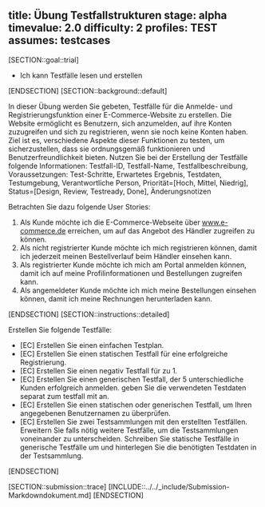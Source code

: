 title: Übung Testfallstrukturen
stage: alpha
timevalue: 2.0
difficulty: 2
profiles: TEST
assumes: testcases
---
[SECTION::goal::trial]

- Ich kann Testfälle lesen und erstellen

[ENDSECTION]
[SECTION::background::default]

In dieser Übung werden Sie gebeten, Testfälle für die Anmelde- und Registrierungsfunktion einer E-Commerce-Website zu erstellen. Die Website ermöglicht es Benutzern, sich anzumelden, auf ihre Konten zuzugreifen und sich zu registrieren, wenn sie noch keine Konten haben. Ziel ist es, verschiedene Aspekte dieser Funktionen zu testen, um sicherzustellen, dass sie ordnungsgemäß funktionieren und Benutzerfreundlichkeit bieten. Nutzen Sie bei der Erstellung der Testfälle folgende Informationen: Testfall-ID, Testfall-Name, Testfallbeschreibung, Voraussetzungen: Test-Schritte, Erwartetes Ergebnis, Testdaten, Testumgebung, Verantwortliche Person, Priorität=[Hoch, Mittel, Niedrig], Status=[Design, Review, Testready, Done], Änderungsnotizen

Betrachten Sie dazu folgende User Stories:

1. Als Kunde möchte ich die E-Commerce-Webseite über www.e-commerce.de erreichen, um auf das Angebot des Händler zugreifen zu können.
2. Als nicht registrierter Kunde möchte ich mich registrieren können, damit ich jederzeit meinen Bestellverlauf beim Händler einsehen kann.
3. Als registrierter Kunde möchte ich mich am Portal anmelden können, damit ich auf meine Profilinformationen und Bestellungen zugreifen kann.
4. Als angemeldeter Kunde möchte ich mich meine Bestellungen einsehen können, damit ich meine Rechnungen herunterladen kann.

[ENDSECTION]
[SECTION::instructions::detailed]

Erstellen Sie folgende Testfälle:

- [EC] Erstellen Sie einen einfachen Testplan.
- [EC] Erstellen Sie einen statischen Testfall für eine erfolgreiche Registrierung.
- [EC] Erstellen Sie einen negativ Testfall für zu 1.
- [EC] Erstellen Sie einen generischen Testfall, der 5 unterschiedliche Kunden erfolgreich anmelden. geben Sie die verwendeten Testdaten separat zum testfall mit an.
- [EC] Erstellen Sie einen statischen oder generischen Testfall, um Ihren angegebenen Benutzernamen zu überprüfen.
- [EC] Erstellen Sie zwei Testsammlungen mit den erstellten Testfällen. Erweitern Sie falls nötig weitere Testfälle, um die Testsammlungen voneinander zu unterscheiden. Schreiben Sie statische Testfälle in generische Testfälle um und hinterlegen Sie die benötigten Testdaten in der Testsammlung.

[ENDSECTION]

[SECTION::submission::trace]
[INCLUDE::../../_include/Submission-Markdowndokument.md]
[ENDSECTION]
